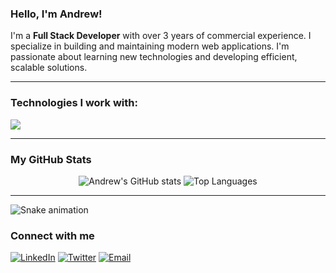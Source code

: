 ### Hello, I'm Andrew!

I'm a **Full Stack Developer** with over 3 years of commercial experience. I specialize in building and maintaining modern web applications. I'm passionate about learning new technologies and developing efficient, scalable solutions.

---

### Technologies I work with:

<p align="left">
  <img src="https://skillicons.dev/icons?i=js,react,redux,html,css,nodejs,express,python,django,mongodb,postgres,git,docker,jira,webpack" />
</p>

---

### My GitHub Stats

<p align="center">
  <img src="https://github-readme-stats.vercel.app/api?username=Andrewchik&show_icons=true&theme=dracula&count_private=true&hide_rank=true" alt="Andrew's GitHub stats" />
  <img src="https://github-readme-stats.vercel.app/api/top-langs/?username=Andrewchik&layout=compact&theme=dracula" alt="Top Languages" />
</p>

---

![Snake animation](https://github.com/thepiyushmalhotra/thepiyushmalhotra/blob/output/github-contribution-grid-snake.svg)

### Connect with me

[![LinkedIn](https://img.shields.io/badge/LinkedIn-blue?style=for-the-badge&logo=linkedin&logoColor=white)](https://www.linkedin.com/in/andrew-goryachiy-080659165)
[![Twitter](https://img.shields.io/badge/Twitter-1DA1F2?style=for-the-badge&logo=twitter&logoColor=white)](https://twitter.com/bP5OLnF7CQitoqs)
[![Email](https://img.shields.io/badge/Email-D14836?style=for-the-badge&logo=gmail&logoColor=white)](mailto:andriy.goryachiy16@gmail.com)

